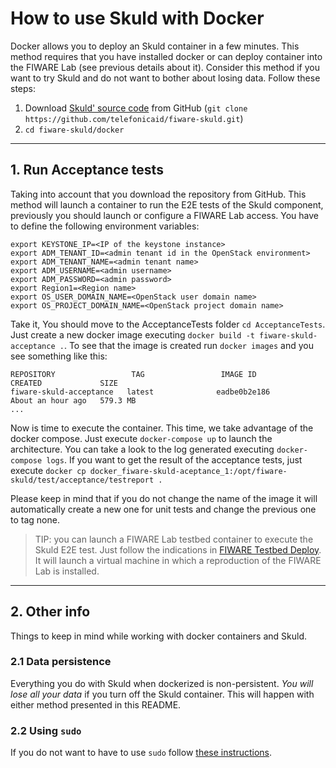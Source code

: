 # How to use Skuld with Docker

Docker allows you to deploy an Skuld container in a few minutes. This method requires that you have installed docker or can deploy container into the FIWARE Lab (see previous details about it). Consider this method if you want to try Skuld and do not want to bother about losing data. Follow these steps:

1. Download [Skuld' source code](https://github.com/telefonicaid/fiware-skuld) from GitHub (`git clone https://github.com/telefonicaid/fiware-skuld.git`)
2. `cd fiware-skuld/docker`

----
## 1. Run Acceptance tests

Taking into account that you download the repository from GitHub. This method will launch a container to run the E2E tests of the Skuld component, previously you should launch or configure a FIWARE Lab access. You have to define the following environment variables:

    export KEYSTONE_IP=<IP of the keystone instance>
    export ADM_TENANT_ID=<admin tenant id in the OpenStack environment>
    export ADM_TENANT_NAME=<admin tenant name>
    export ADM_USERNAME=<admin username>
    export ADM_PASSWORD=<admin password>
    export Region1=<Region name>
    export OS_USER_DOMAIN_NAME=<OpenStack user domain name>
    export OS_PROJECT_DOMAIN_NAME=<OpenStack project domain name>	

Take it, You should move to the AcceptanceTests folder `cd AcceptanceTests`. Just create a new docker image executing `docker build -t fiware-skuld-acceptance .`. To see that the image is created run `docker images` and you see something like this:

    REPOSITORY                 TAG                 IMAGE ID            CREATED             SIZE
    fiware-skuld-acceptance   latest              eadbe0b2e186        About an hour ago   579.3 MB
    ...

Now is time to execute the container. This time, we take advantage of the docker compose. Just execute `docker-compose up` to launch the architecture. You can take a look to the log generated executing `docker-compose logs`. If you want to get the result of the acceptance tests, just execute `docker cp docker_fiware-skuld-aceptance_1:/opt/fiware-skuld/test/acceptance/testreport .`

Please keep in mind that if you do not change the name of the image it will automatically create a new one for unit tests and change the previous one to tag none.

> TIP: you can launch a FIWARE Lab testbed container to execute the Skuld E2E test. Just follow the indications in [FIWARE Testbed Deploy](https://hub.docker.com/r/fiware/testbed-deploy/). It will launch a virtual machine in which a reproduction of the FIWARE Lab is installed.

----
## 2. Other info

Things to keep in mind while working with docker containers and Skuld.

### 2.1 Data persistence
Everything you do with Skuld when dockerized is non-persistent. *You will lose all your data* if you turn off the Skuld container. This will happen with either method presented in this README.

### 2.2 Using `sudo`

If you do not want to have to use `sudo` follow [these instructions](http://askubuntu.com/questions/477551/how-can-i-use-docker-without-sudo).
   
